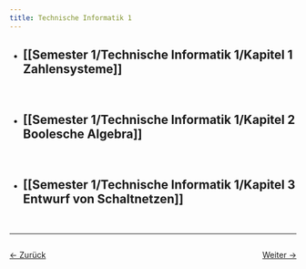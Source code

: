 ```yaml
---
title: Technische Informatik 1
---
```


- ## [[Semester 1/Technische Informatik 1/Kapitel 1 Zahlensysteme]]
	<br>
- ## [[Semester 1/Technische Informatik 1/Kapitel 2 Boolesche Algebra]]
  <br>
- ## [[Semester 1/Technische Informatik 1/Kapitel 3 Entwurf von Schaltnetzen]]
  <br>
<hr>

<div style="display: flex; justify-content: space-between;">

  <a href="Semester 1">← Zurück</a>

  <a href="Semester 1/01 Zahlensysteme">Weiter →</a>

</div>